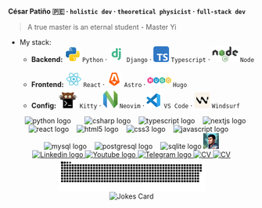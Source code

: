 **César Patiño 🇵🇪 · `holistic dev` · `theoretical physicist` · `full-stack dev`**

> A true master is an eternal student - Master Yi

- My stack:
  - **Backend:** ![Python logo](./svg/python.svg) `Python` · ![Django logo](./svg/django.svg) `Django` · ![Typescript logo](./svg/typescript.svg) `Typescript` · ![Node JS logo](./svg/node-js.svg) `Node`
  - **Frontend:** ![React logo](./svg/react.svg) `React` · ![Astro logo](./svg/astro.svg) `Astro` · ![Hugo logo](./svg/hugo.svg) `Hugo`
  - **Config:** ![Kitty logo](./svg/kitty.svg) `Kitty` · ![Neovim logo](./svg/neovim.svg) `Neovim` · ![VS Code](./svg/vs-code.svg) `VS Code` · ![Windsurf logo](./svg/windsurf.svg) `Windsurf`


<div align="center">
  <img width="24" /> <img src="https://cdn.jsdelivr.net/gh/devicons/devicon/icons/python/python-original.svg" height="30" alt="python logo"  /><img width="24" /> <img src="https://cdn.jsdelivr.net/gh/devicons/devicon/icons/csharp/csharp-original.svg" height="30" alt="csharp logo"  /><img width="12" /> <img src="https://cdn.jsdelivr.net/gh/devicons/devicon/icons/typescript/typescript-original.svg" height="30" alt="typescript logo"  /><img width="12" /> <img src="https://cdn.jsdelivr.net/gh/devicons/devicon/icons/nextjs/nextjs-original.svg" height="30" alt="nextjs logo"  /><img width="12" /> <img src="https://cdn.jsdelivr.net/gh/devicons/devicon/icons/react/react-original.svg" height="30" alt="react logo"  /><img width="12" /> <img src="https://cdn.jsdelivr.net/gh/devicons/devicon/icons/html5/html5-original.svg" height="30" alt="html5 logo"  /><img width="12" /> <img src="https://cdn.jsdelivr.net/gh/devicons/devicon/icons/css3/css3-original.svg" height="30" alt="css3 logo"  /><img width="12" /> <img src="https://cdn.jsdelivr.net/gh/devicons/devicon/icons/javascript/javascript-original.svg" height="30" alt="javascript logo"  /><img width="12" /> <img src="https://cdn.jsdelivr.net/gh/devicons/devicon/icons/mysql/mysql-original.svg" height="30" alt="mysql logo"  /><img width="12" /> <img src="https://cdn.jsdelivr.net/gh/devicons/devicon/icons/postgresql/postgresql-original.svg" height="30" alt="postgresql logo"  /><img width="12" /> <img src="https://cdn.jsdelivr.net/gh/devicons/devicon/icons/sqlite/sqlite-original.svg" height="30" alt="sqlite logo"  /> <img height="32" src="img/profile.jpeg"  />
</div>

<div align="center">
  <a href="https://www.linkedin.com/in/cesarlpb89/" target="_blank">
    <img src="https://img.shields.io/static/v1?message=LinkedIn&logo=linkedin&label=&color=0077B5&logoColor=white&labelColor=&style=for-the-badge" height=24" alt="Linkedin logo"  />
  </a>
  <a href="https://www.youtube.com/@dev_time" target="_blank">
    <img src="https://img.shields.io/static/v1?message=Youtube&logo=youtube&label=&color=FF0000&logoColor=white&labelColor=&style=for-the-badge" height="24" alt="Youtube logo"  />
  </a>
  <a href="https://t.me/Cesarlpb" target="_blank">
    <img src="https://img.shields.io/static/v1?message=Telegram&logo=telegram&label=&color=2CA5E0&logoColor=white&labelColor=&style=for-the-badge" height="24" alt="Telegram logo"  />
  </a>
  <a href="https://cesarlpb.github.io/cv?lang=en" target="_blank">
  <img src="https://img.shields.io/static/v1?message=CV%20EN&logo=&label=&color=9ca3af&logoColor=white&labelColor=&style=for-the-badge" height=24" alt="CV"  />
  </a>
  <a href="https://cesarlpb.github.io/cv?lang=es" target="_blank">
  <img src="https://img.shields.io/static/v1?message=CV%20ES&logo=&label=&color=9ca3af&logoColor=white&labelColor=&style=for-the-badge" height=24" alt="CV"  />
  </a>
</div>

</div>

<div align="center">
  <img width="300" src="https://raw.githubusercontent.com/cesarlpb/cesarlpb/output/snake.svg" alt="Snake animation" />
</div>

<div align="center">
  <img width="300" src="https://readme-jokes.vercel.app/api" alt="Jokes Card" />
</div>
